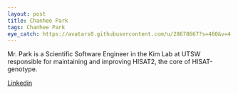 ```yaml
---
layout: post
title: Chanhee Park
tags: Chanhee Park
eye_catch: https://avatars0.githubusercontent.com/u/28678667?s=460&v=4
---
```


Mr. Park is a Scientific Software Engineer in the Kim Lab at UTSW responsible for maintaining and improving HISAT2, the core of HISAT-genotype.

[Linkedin](https://www.linkedin.com/in/chanhee-park-97677297/)



